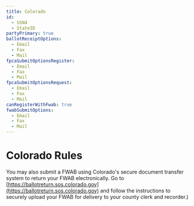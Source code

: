 ```yaml
---
title: Colorado
id:
  - SSN4
  - StateID
partyPrimary: true
ballotReceiptOptions:
  - Email
  - Fax
  - Mail
fpcaSubmitOptionsRegister:
  - Email
  - Fax
  - Mail
fpcaSubmitOptionsRequest:
  - Email
  - Fax
  - Mail
canRegisterWithFwab: true
fwabSubmitOptions:
  - Email
  - Fax
  - Mail
---
```


# Colorado Rules

You may also submit a FWAB using Colorado's secure document  transfer system to return your FWAB electronically. Go to [https://ballotreturn.sos.colorado.gov](https://ballotreturn.sos.colorado.gov) and follow the instructions to securely upload your FWAB for delivery to your county clerk and recorder.)
